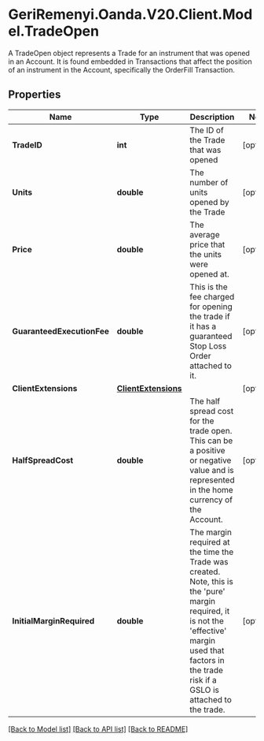 # GeriRemenyi.Oanda.V20.Client.Model.TradeOpen
A TradeOpen object represents a Trade for an instrument that was opened in an Account. It is found embedded in Transactions that affect the position of an instrument in the Account, specifically the OrderFill Transaction.
## Properties

Name | Type | Description | Notes
------------ | ------------- | ------------- | -------------
**TradeID** | **int** | The ID of the Trade that was opened | [optional] 
**Units** | **double** | The number of units opened by the Trade | [optional] 
**Price** | **double** | The average price that the units were opened at. | [optional] 
**GuaranteedExecutionFee** | **double** | This is the fee charged for opening the trade if it has a guaranteed Stop Loss Order attached to it. | [optional] 
**ClientExtensions** | [**ClientExtensions**](ClientExtensions.md) |  | [optional] 
**HalfSpreadCost** | **double** | The half spread cost for the trade open. This can be a positive or negative value and is represented in the home currency of the Account. | [optional] 
**InitialMarginRequired** | **double** | The margin required at the time the Trade was created. Note, this is the &#39;pure&#39; margin required, it is not the &#39;effective&#39; margin used that factors in the trade risk if a GSLO is attached to the trade. | [optional] 

[[Back to Model list]](../README.md#documentation-for-models) [[Back to API list]](../README.md#documentation-for-api-endpoints) [[Back to README]](../README.md)

